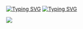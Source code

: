 [![Typing SVG](https://readme-typing-svg.herokuapp.com?color=%2336BCF7&lines=Hi+there+I'm+Anastasia)](https://git.io/typing-svg)
[![Typing SVG](https://readme-typing-svg.herokuapp.com?color=%2336BCF7&lines=QA+Autonation+Engineer,+Founder)](https://git.io/typing-svg)

<!--- <p class="aligncenter">
    <img alt="Neon" src="https://drive.google.com/uc?export=download&amp;id=1gWw5rNMNYMrpw93YHjC11Ot-lDV75yFG">
</p> -->

![](https://komarev.com/ghpvc/?username=GeekNekoS&color=orange)

<!--- nothing changed -->

